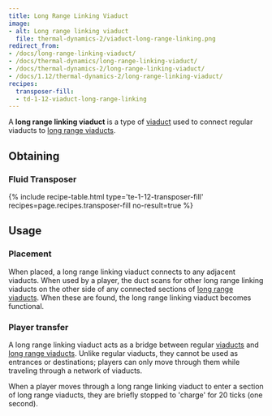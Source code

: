```yaml
---
title: Long Range Linking Viaduct
image:
- alt: Long range linking viaduct
  file: thermal-dynamics-2/viaduct-long-range-linking.png
redirect_from:
- /docs/long-range-linking-viaduct/
- /docs/thermal-dynamics/long-range-linking-viaduct/
- /docs/thermal-dynamics-2/long-range-linking-viaduct/
- /docs/1.12/thermal-dynamics-2/long-range-linking-viaduct/
recipes:
  transposer-fill:
  - td-1-12-viaduct-long-range-linking
---
```


A **long range linking viaduct** is a type of [viaduct](../viaduct/) used to
connect regular viaducts to [long range viaducts](../long-range-viaduct/).


Obtaining
---------

### Fluid Transposer
{% include recipe-table.html type='te-1-12-transposer-fill' recipes=page.recipes.transposer-fill no-result=true %}


Usage
-----

### Placement
When placed, a long range linking viaduct connects to any adjacent viaducts.
When used by a player, the duct scans for other long range linking viaducts on
the other side of any connected sections of [long range
viaducts](../long-range-viaduct/). When these are found, the long range
linking viaduct becomes functional.

### Player transfer
A long range linking viaduct acts as a bridge between regular
[viaducts](../viaduct/) and [long range viaducts](../long-range-viaduct/).
Unlike regular viaducts, they cannot be used as entrances or destinations;
players can only move through them while traveling through a network of
viaducts.

When a player moves through a long range linking viaduct to enter a section of
long range viaducts, they are briefly stopped to 'charge' for 20 ticks (one
second).
